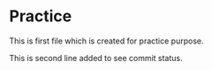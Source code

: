 # Practice

This is first file which is created for practice purpose.

This is second line added to see commit status.
